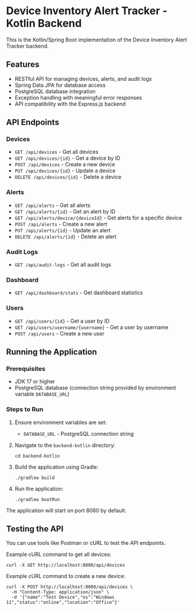 # Device Inventory Alert Tracker - Kotlin Backend

This is the Kotlin/Spring Boot implementation of the Device Inventory Alert Tracker backend.

## Features

- RESTful API for managing devices, alerts, and audit logs
- Spring Data JPA for database access
- PostgreSQL database integration 
- Exception handling with meaningful error responses
- API compatibility with the Express.js backend

## API Endpoints

### Devices
- `GET /api/devices` - Get all devices
- `GET /api/devices/{id}` - Get a device by ID
- `POST /api/devices` - Create a new device
- `PUT /api/devices/{id}` - Update a device
- `DELETE /api/devices/{id}` - Delete a device

### Alerts
- `GET /api/alerts` - Get all alerts
- `GET /api/alerts/{id}` - Get an alert by ID
- `GET /api/alerts/device/{deviceId}` - Get alerts for a specific device
- `POST /api/alerts` - Create a new alert
- `PUT /api/alerts/{id}` - Update an alert
- `DELETE /api/alerts/{id}` - Delete an alert

### Audit Logs
- `GET /api/audit-logs` - Get all audit logs

### Dashboard
- `GET /api/dashboard/stats` - Get dashboard statistics

### Users
- `GET /api/users/{id}` - Get a user by ID
- `GET /api/users/username/{username}` - Get a user by username
- `POST /api/users` - Create a new user

## Running the Application

### Prerequisites
- JDK 17 or higher
- PostgreSQL database (connection string provided by environment variable `DATABASE_URL`)

### Steps to Run
1. Ensure environment variables are set:
   - `DATABASE_URL` - PostgreSQL connection string

2. Navigate to the `backend-kotlin` directory:
   ```
   cd backend-kotlin
   ```

3. Build the application using Gradle:
   ```
   ./gradlew build
   ```

4. Run the application:
   ```
   ./gradlew bootRun
   ```

The application will start on port 8080 by default.

## Testing the API

You can use tools like Postman or cURL to test the API endpoints.

Example cURL command to get all devices:
```
curl -X GET http://localhost:8080/api/devices
```

Example cURL command to create a new device:
```
curl -X POST http://localhost:8080/api/devices \
  -H "Content-Type: application/json" \
  -d '{"name":"Test Device","os":"Windows 11","status":"online","location":"Office"}'
```